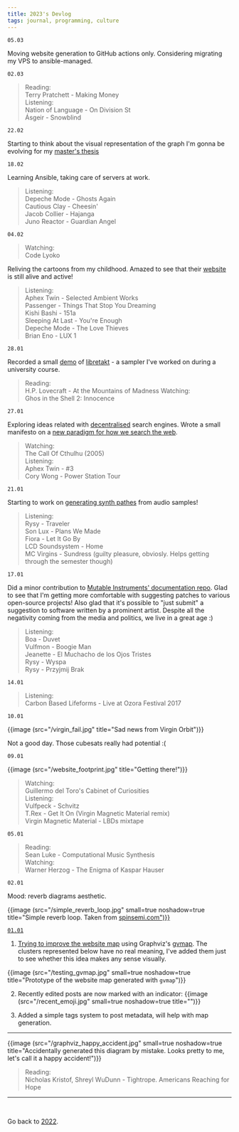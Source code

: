 ```yaml
---
title: 2023's Devlog
tags: journal, programming, culture
---
```


```
05.03
```
Moving website generation to GitHub actions only.
Considering migrating my VPS to ansible-managed.


```
02.03
```

>Reading:<br>
>Terry Pratchett - Making Money<br>
>Listening:<br>
>Nation of Language - On Division St<br>
>Ásgeir - Snowblind


```
22.02
```

Starting to think about the visual representation of the graph I'm gonna be evolving for my [master's thesis](/synth-patch-evolutionary)


```
18.02
```

Learning Ansible, taking care of servers at work. 

>Listening:<br>
>Depeche Mode - Ghosts Again<br>
>Cautious Clay - Cheesin'<br>
>Jacob Collier - Hajanga<br>
>Juno Reactor - Guardian Angel


```
04.02
```

>Watching:<br>
>Code Lyoko

Reliving the cartoons from my childhood. Amazed to see that their 
[website](https://en.codelyoko.fr) is still alive and active!

>Listening:<br>
>Aphex Twin - Selected Ambient Works<br>
>Passenger - Things That Stop You Dreaming<br>
>Kishi Bashi - 151a<br>
>Sleeping At Last - You're Enough<br>
>Depeche Mode - The Love Thieves<br>
>Brian Eno - LUX 1<br>


```
28.01
```

Recorded a small [demo](https://odysee.com/@Wint3rmute:c/libretakt_demo:2) of 
[libretakt](https://github.com/Wint3rmute/libretakt/) - a sampler I've worked on during a university course.

>Reading:<br>
>H.P. Lovecraft - At the Mountains of Madness
>Watching:<br>
>Ghos in the Shell 2: Innocence


```
27.01
```

Exploring ideas related with [decentralised](/decentralisation) search engines. Wrote a small manifesto on a [new paradigm for how we search the web](/search-registry-manifesto). 

>Watching:<br>
>The Call Of Cthulhu (2005)<br>
>Listening:<br>
>Aphex Twin - #3<br>
>Cory Wong - Power Station Tour


```
21.01
```

Starting to work on [generating synth pathes](/synth-patch-evolutionary) from audio samples!

>Listening:<br>
>Rysy - Traveler<br>
>Son Lux - Plans We Made<br>
>Fiora - Let It Go By<br>
>LCD Soundsystem - Home<br>
>MC Virgins - Sundress
>(guilty pleasure, obviosly. Helps getting through the semester though)<br>


```
17.01
```

Did a minor contribution to 
[Mutable Instruments' documentation repo](https://github.com/pichenettes/mutable-instruments-documentation).
Glad to see that I'm getting more comfortable with suggesting patches
to various open-source projects!
Also glad that it's possible to "just submit" a suggestion to
software written by a prominent artist. Despite all the negativity
coming from the media and politics, we live in a great age :)

>Listening:<br>
>Boa - Duvet<br>
>Vulfmon - Boogie Man<br>
>Jeanette - El Muchacho de los Ojos Tristes<br>
>Rysy - Wyspa<br>
>Rysy - Przyjmij Brak


```
14.01
```

>Listening:<br>
>Carbon Based Lifeforms - Live at Ozora Festival 2017


```
10.01
```

{{image (src="/virgin_fail.jpg" title="Sad news from Virgin Orbit")}}

Not a good day. Those cubesats really had potential :(


```
09.01
```

{{image (src="/website_footprint.jpg" title="Getting there!")}}

>Watching:<br>
>Guillermo del Toro's Cabinet of Curiosities<br>
>Listening:<br>
>Vulfpeck - Schvitz<br>
>T.Rex - Get It On (Virgin Magnetic Material remix)<br>
>Virgin Magnetic Material - LBDs mixtape

```
05.01
```

>Reading:<br>
>Sean Luke - Computational Music Synthesis<br>
>Watching:<br>
>Warner Herzog - The Enigma of Kaspar Hauser


```
02.01
```

Mood: reverb diagrams aesthetic. 

{{image (src="/simple_reverb_loop.jpg" small=true noshadow=true title="Simple reverb loop. Taken from <a href='http://www.spinsemi.com/knowledge_base/effects.html'>spinsemi.com</i>")}}


```
01.01
```

1. Trying to improve the [website map](/map) using Graphviz's [gvmap](https://graphviz.org/docs/cli/gvmap/).
The clusters represented below have no real meaning, I've added them just to see whether this idea makes any sense visually.

{{image (src="/testing_gvmap.jpg" small=true noshadow=true title="Prototype of the website map generated with <code>gvmap</code>")}}


2. Recently edited posts are now marked with an indicator:
{{image (src="/recent_emoji.jpg" small=true noshadow=true title="")}}

3. Added a simple tags system to post metadata, will help with map generation.

---


{{image (src="/graphviz_happy_accident.jpg" small=true noshadow=true title="Accidentally generated this diagram by mistake. Looks pretty to me, let's call it a happy accident!")}}


>Reading:<br>
>Nicholas Kristof, Shreyl WuDunn - Tightrope. Americans Reaching for Hope

---

<br>

Go back to [2022](/2022).

<br>
